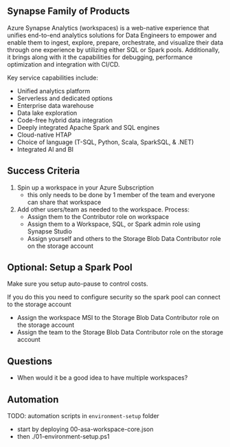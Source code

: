 ## Synapse Family of Products

Azure Synapse Analytics (workspaces) is a web-native experience that unifies end-to-end analytics solutions for Data Engineers to empower and enable them to ingest, explore, prepare, orchestrate, and visualize their data through one experience by utilizing either SQL or Spark pools. Additionally, it brings along with it the capabilities for debugging, performance optimization and integration with CI/CD.  

Key service capabilities include:

* Unified analytics platform
* Serverless and dedicated options
* Enterprise data warehouse
* Data lake exploration
* Code-free hybrid data integration
* Deeply integrated Apache Spark and SQL engines
* Cloud-native HTAP
* Choice of language (T-SQL, Python, Scala, SparkSQL, & .NET)
* Integrated AI and BI


## Success Criteria

1. Spin up a workspace in your Azure Subscription 
    * this only needs to be done by 1 member of the team and everyone can share that workspace
1. Add other users/team as needed to the workspace.  Process:
    * Assign them to the Contributor role on workspace
    * Assign them to a Workspace, SQL, or Spark admin role using Synapse Studio
    * Assign yourself and others to the Storage Blob Data Contributor role on the storage account 


## Optional: Setup a Spark Pool

Make sure you setup auto-pause to control costs.  

If you do this you need to configure security so the spark pool can connect to the storage account
* Assign the workspace MSI to the Storage Blob Data Contributor role on the storage account
* Assign the team to the Storage Blob Data Contributor role on the storage account



## Questions

* When would it be a good idea to have multiple workspaces? 

## Automation

TODO:  automation scripts in `environment-setup` folder
* start by deploying 00-asa-workspace-core.json
* then ./01-environment-setup.ps1